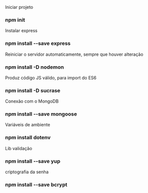 Iniciar projeto

### npm init

Instalar express

### npm install --save express

Reiniciar o servidor automaticamente, sempre que houver alteração

### npm install -D nodemon

Produz código JS válido, para import do ES6

### npm install -D sucrase

Conexão com o MongoDB

### npm install --save mongoose

Variáveis de ambiente

### npm install dotenv

Lib validação

### npm install --save yup

criptografia da senha

### npm install --save bcrypt
